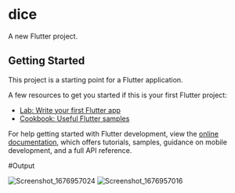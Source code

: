 # dice

A new Flutter project.

## Getting Started

This project is a starting point for a Flutter application.

A few resources to get you started if this is your first Flutter project:

- [Lab: Write your first Flutter app](https://docs.flutter.dev/get-started/codelab)
- [Cookbook: Useful Flutter samples](https://docs.flutter.dev/cookbook)

For help getting started with Flutter development, view the
[online documentation](https://docs.flutter.dev/), which offers tutorials,
samples, guidance on mobile development, and a full API reference.

#Output

![Screenshot_1676957024](https://user-images.githubusercontent.com/114842734/220254996-f5862ef6-914b-4a1b-a17f-461ce0920b0b.png)
![Screenshot_1676957016](https://user-images.githubusercontent.com/114842734/220255001-f8ee107c-8b33-497d-b2f9-7b3301a7d35b.png)


